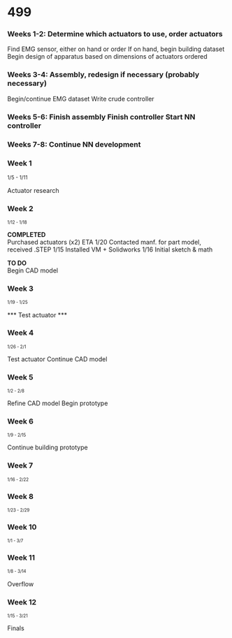 # 499

### Weeks 1-2: Determine which actuators to use, order actuators
Find EMG sensor, either on hand or order If on hand, begin building dataset Begin design of apparatus based on dimensions of actuators ordered
### Weeks 3-4: Assembly, redesign if necessary (probably necessary)
Begin/continue EMG dataset Write crude controller
### Weeks 5-6: Finish assembly Finish controller Start NN controller
### Weeks 7-8: Continue NN development

### Week 1<br>
<sup>1/5 - 1/11</sup>

Actuator research

### Week 2<br>
<sub><sup>1/12 - 1/18</sub></sup>

**COMPLETED**<br>
Purchased actuators (x2) ETA 1/20
Contacted manf. for part model, received .STEP 1/15
Installed VM + Solidworks 1/16
Initial sketch & math

**TO DO**<br>
Begin CAD model

### Week 3<br>
<sub><sup>1/19 - 1/25</sub></sup>

*** Test actuator ***

### Week 4<br>
<sub><sup>1/26 - 2/1</sub></sup>

Test actuator
Continue CAD model

### Week 5<br>
<sub><sup>1/2 - 2/8</sub></sup>

Refine CAD model
Begin prototype

### Week 6<br>
<sub><sup>1/9 - 2/15</sub></sup>

Continue building prototype

### Week 7<br>
<sub><sup>1/16 - 2/22</sub></sup>


### Week 8<br>
<sub><sup>1/23 - 2/29</sub></sup>


### Week 10<br>
<sub><sup>1/1 - 3/7</sub></sup>


### Week 11<br>
<sub><sup>1/8 - 3/14</sub></sup>

Overflow

### Week 12<br>
<sub><sup>1/15 - 3/21</sub></sup>

Finals
